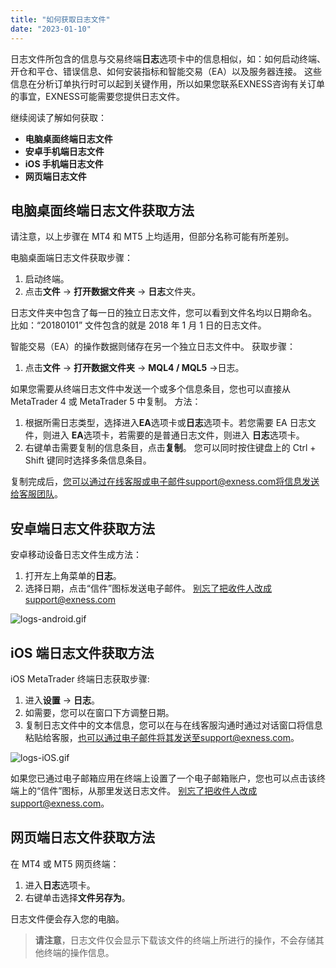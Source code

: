 ```yaml
---
title: "如何获取日志文件"
date: "2023-01-10"
---
```


日志文件所包含的信息与交易终端**日志**选项卡中的信息相似，如：如何启动终端、开仓和平仓、错误信息、如何安装指标和智能交易（EA）以及服务器连接。 这些信息在分析订单执行时可以起到关键作用，所以如果您联系EXNESS咨询有关订单的事宜，EXNESS可能需要您提供日志文件。

继续阅读了解如何获取：

- **电脑桌面终端日志文件**
- **安卓手机端日志文件**
- **iOS 手机端日志文件**
- **网页端日志文件**

## 电脑桌面终端日志文件获取方法

请注意，以上步骤在 MT4 和 MT5 上均适用，但部分名称可能有所差别。

电脑桌面端日志文件获取步骤：

1. 启动终端。
2. 点击**文件** → **打开数据文件夹** → **日志**文件夹。

日志文件夹中包含了每一日的独立日志文件，您可以看到文件名均以日期命名。 比如：“20180101” 文件包含的就是 2018 年 1 月 1 日的日志文件。

智能交易（EA）的操作数据则储存在另一个独立日志文件中。 获取步骤：

1. 点击**文件** → **打开数据文件夹** → **MQL4 / MQL5** →日志。

如果您需要从终端日志文件中发送一个或多个信息条目，您也可以直接从 MetaTrader 4 或 MetaTrader 5 中复制。 方法：

1. 根据所需日志类型，选择进入**EA**选项卡或**日志**选项卡。若您需要 EA 日志文件，则进入 **EA**选项卡，若需要的是普通日志文件，则进入 **日志**选项卡。
2. 右键单击需要复制的信息条目，点击**复制**。 您可以同时按住键盘上的 Ctrl + Shift 键同时选择多条信息条目。

复制完成后，您可以通过在线客服或电子邮件support@exness.com将信息发送给客服团队。

## 安卓端日志文件获取方法

安卓移动设备日志文件生成方法：

1. 打开左上角菜单的**日志**。
2. 选择日期，点击“信件”图标发送电子邮件。 别忘了把收件人改成support@exness.com

![logs-android.gif](https://cdn.jsdelivr.net/gh/jarlin8/OSS@main/exhelp/logs-android.gif)

## iOS 端日志文件获取方法

iOS MetaTrader 终端日志获取步骤:

1. 进入**设置** → **日志**。
2. 如需要，您可以在窗口下方调整日期。
3. 复制日志文件中的文本信息，您可以在与在线客服沟通时通过对话窗口将信息粘贴给客服，也可以通过电子邮件将其发送至support@exness.com。

![logs-iOS.gif](https://cdn.jsdelivr.net/gh/jarlin8/OSS@main/exhelp/logs-iOS.gif)

如果您已通过电子邮箱应用在终端上设置了一个电子邮箱账户，您也可以点击该终端上的“信件”图标，从那里发送日志文件。 别忘了把收件人改成support@exness.com。

## 网页端日志文件获取方法

在 MT4 或 MT5 网页终端：

1. 进入**日志**选项卡。
2. 右键单击选择**文件另存为**。

日志文件便会存入您的电脑。

> **请注意**，日志文件仅会显示下载该文件的终端上所进行的操作，不会存储其他终端的操作信息。
